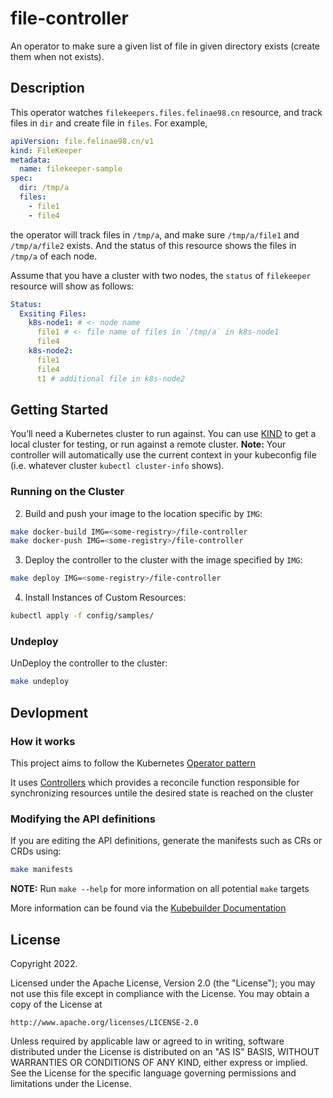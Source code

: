 # file-controller
An operator to make sure a given list of file in given directory exists (create them when not exists).

## Description
This operator watches `filekeepers.files.felinae98.cn` resource, and track files in `dir` and create file in `files`. For example,
```yaml
apiVersion: file.felinae98.cn/v1
kind: FileKeeper
metadata:
  name: filekeeper-sample
spec:
  dir: /tmp/a
  files:
    - file1
    - file4
```
the operator will track files in `/tmp/a`, and make sure `/tmp/a/file1` and `/tmp/a/file2` exists. And the status of this resource shows the files in `/tmp/a` of each node.

Assume that you have a cluster with two nodes, the `status` of `filekeeper` resource will show as follows:
```yaml
Status:
  Exsiting Files:
    k8s-node1: # <- node name
      file1 # <- file name of files in `/tmp/a` in k8s-node1
      file4
    k8s-node2:
      file1
      file4
      t1 # additional file in k8s-node2
```

## Getting Started
You’ll need a Kubernetes cluster to run against. You can use [KIND](https://sigs.k8s.io/kind) to get a local cluster for testing, or run against a remote cluster.
**Note:** Your controller will automatically use the current context in your kubeconfig file (i.e. whatever cluster `kubectl cluster-info` shows).

### Running on the Cluster

2. Build and push your image to the location specific by `IMG`:

```sh
make docker-build IMG=<some-registry>/file-controller
make docker-push IMG=<some-registry>/file-controller
```

3. Deploy the controller to the cluster with the image specified by `IMG`:

```sh
make deploy IMG=<some-registry>/file-controller
```

4. Install Instances of Custom Resources:

```sh
kubectl apply -f config/samples/
```

### Undeploy
UnDeploy the controller to the cluster:

```sh
make undeploy
```

## Devlopment

### How it works
This project aims to follow the Kubernetes [Operator pattern](https://kubernetes.io/docs/concepts/extend-kubernetes/operator/)

It uses [Controllers](https://kubernetes.io/docs/concepts/architecture/controller/) 
which provides a reconcile function responsible for synchronizing resources untile the desired state is reached on the cluster 

### Modifying the API definitions
If you are editing the API definitions, generate the manifests such as CRs or CRDs using:

```sh
make manifests
```

**NOTE:** Run `make --help` for more information on all potential `make` targets

More information can be found via the [Kubebuilder Documentation](https://book.kubebuilder.io/introduction.html)

## License

Copyright 2022.

Licensed under the Apache License, Version 2.0 (the "License");
you may not use this file except in compliance with the License.
You may obtain a copy of the License at

    http://www.apache.org/licenses/LICENSE-2.0

Unless required by applicable law or agreed to in writing, software
distributed under the License is distributed on an "AS IS" BASIS,
WITHOUT WARRANTIES OR CONDITIONS OF ANY KIND, either express or implied.
See the License for the specific language governing permissions and
limitations under the License.

